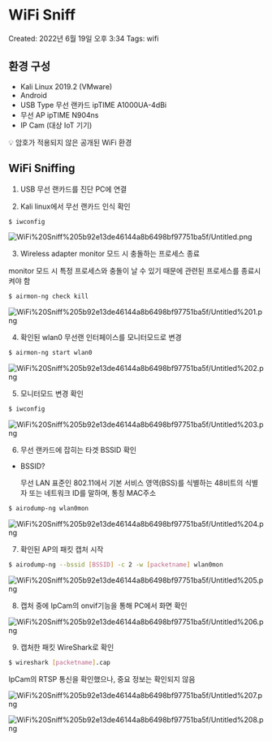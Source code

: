# WiFi Sniff

Created: 2022년 6월 19일 오후 3:34
Tags: wifi

## 환경 구성

- Kali Linux 2019.2 (VMware)
- Android
- USB Type 무선 랜카드 ipTIME A1000UA-4dBi
- 무선 AP ipTIME N904ns
- IP Cam (대상 IoT 기기)

<aside>
💡 암호가 적용되지 않은 공개된 WiFi 환경

</aside>

## WiFi Sniffing

1. USB 무선 랜카드를 진단 PC에 연결

2. Kali linux에서 무선 랜카드 인식 확인

```bash
$ iwconfig
```

![WiFi%20Sniff%205b92e13de46144a8b6498bf97751ba5f/Untitled.png](WiFi%20Sniff%205b92e13de46144a8b6498bf97751ba5f/Untitled.png)

3. Wireless adapter monitor 모드 시 충돌하는 프로세스 종료

monitor 모드 시 특정 프로세스와 충돌이 날 수 있기 때문에 관련된 프로세스를 종료시켜야 함

```bash
$ airmon-ng check kill
```

![WiFi%20Sniff%205b92e13de46144a8b6498bf97751ba5f/Untitled%201.png](WiFi%20Sniff%205b92e13de46144a8b6498bf97751ba5f/Untitled%201.png)

4. 확인된 wlan0 무선랜 인터페이스를 모니터모드로 변경

```bash
$ airmon-ng start wlan0
```

![WiFi%20Sniff%205b92e13de46144a8b6498bf97751ba5f/Untitled%202.png](WiFi%20Sniff%205b92e13de46144a8b6498bf97751ba5f/Untitled%202.png)

5. 모니터모드 변경 확인

```bash
$ iwconfig
```

![WiFi%20Sniff%205b92e13de46144a8b6498bf97751ba5f/Untitled%203.png](WiFi%20Sniff%205b92e13de46144a8b6498bf97751ba5f/Untitled%203.png)

6. 무선 랜카드에 잡히는 타겟 BSSID 확인

- BSSID?
    
    무선 LAN 표준인 802.11에서 기본 서비스 영역(BSS)를 식별하는 48비트의 식별자 또는 네트워크  ID를 말하며, 통칭 MAC주소
    

```bash
$ airodump-ng wlan0mon
```

![WiFi%20Sniff%205b92e13de46144a8b6498bf97751ba5f/Untitled%204.png](WiFi%20Sniff%205b92e13de46144a8b6498bf97751ba5f/Untitled%204.png)

7. 확인된 AP의 패킷 캡처 시작

```bash
$ airodump-ng --bssid [BSSID] -c 2 -w [packetname] wlan0mon
```

![WiFi%20Sniff%205b92e13de46144a8b6498bf97751ba5f/Untitled%205.png](WiFi%20Sniff%205b92e13de46144a8b6498bf97751ba5f/Untitled%205.png)

8. 캡처 중에 IpCam의 onvif기능을 통해 PC에서 화면 확인

![WiFi%20Sniff%205b92e13de46144a8b6498bf97751ba5f/Untitled%206.png](WiFi%20Sniff%205b92e13de46144a8b6498bf97751ba5f/Untitled%206.png)

9. 캡처한 패킷 WireShark로 확인

```bash
$ wireshark [packetname].cap
```

IpCam의 RTSP 통신을 확인했으나, 중요 정보는 확인되지 않음

![WiFi%20Sniff%205b92e13de46144a8b6498bf97751ba5f/Untitled%207.png](WiFi%20Sniff%205b92e13de46144a8b6498bf97751ba5f/Untitled%207.png)

![WiFi%20Sniff%205b92e13de46144a8b6498bf97751ba5f/Untitled%208.png](WiFi%20Sniff%205b92e13de46144a8b6498bf97751ba5f/Untitled%208.png)